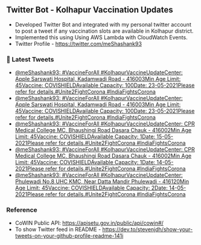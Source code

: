 ## Twitter Bot - Kolhapur Vaccination Updates
- Developed Twitter Bot and integrated with my personal twitter account to post a tweet if any vaccination slots are available in Kolhapur district.
- Implemented this using Using AWS Lambda with CloudWatch Events.
- Twitter Profile - https://twitter.com/meShashank93

### 📱 Latest Tweets

<!-- TWITTER:START -->
- [@meShashank93: #VaccineForAll #KolhapurVaccineUpdateCenter: Apple Sarswati Hospital, Kadamwadi Road - 416003Min Age Limit: 45Vaccine: COVISHIELDAvailable Capacity: 100Date: 23-05-2021Please refer  for details.#Unite2FightCorona #IndiaFightsCorona](https://twitter.com/meShashank93/status/1394020496073580545)
- [@meShashank93: #VaccineForAll #KolhapurVaccineUpdateCenter: Apple Sarswati Hospital, Kadamwadi Road - 416003Min Age Limit: 45Vaccine: COVISHIELDAvailable Capacity: 100Date: 23-05-2021Please refer  for details.#Unite2FightCorona #IndiaFightsCorona](https://twitter.com/meShashank93/status/1393997341280112650)
- [@meShashank93: #VaccineForAll #KolhapurVaccineUpdateCenter: CPR Medical College MC, Bhaushingi Road Dasara Chauk - 416002Min Age Limit: 45Vaccine: COVISHIELDAvailable Capacity: 1Date: 15-05-2021Please refer  for details.#Unite2FightCorona #IndiaFightsCorona](https://twitter.com/meShashank93/status/1393403175885938691)
- [@meShashank93: #VaccineForAll #KolhapurVaccineUpdateCenter: CPR Medical College MC, Bhaushingi Road Dasara Chauk - 416002Min Age Limit: 45Vaccine: COVISHIELDAvailable Capacity: 1Date: 14-05-2021Please refer  for details.#Unite2FightCorona #IndiaFightsCorona](https://twitter.com/meShashank93/status/1393140193125752836)
- [@meShashank93: #VaccineForAll #KolhapurVaccineUpdateCenter: Phulewadi No.8 UHC KMC, Near Datta Mandir Phulewadi - 416120Min Age Limit: 45Vaccine: COVISHIELDAvailable Capacity: 2Date: 14-05-2021Please refer  for details.#Unite2FightCorona #IndiaFightsCorona](https://twitter.com/meShashank93/status/1392754653293539330)
<!-- TWITTER:END -->

### Reference
- CoWIN Public API: https://apisetu.gov.in/public/api/cowin#/
- To show Twitter feed in README - https://dev.to/stevenjdh/show-your-tweets-on-your-github-profile-readme-141i
